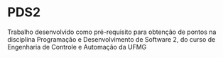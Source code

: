 # PDS2
Trabalho desenvolvido como pré-requisito para obtenção de pontos na disciplina Programação e Desenvolvimento de Software 2, do curso de Engenharia de Controle e Automação da UFMG
